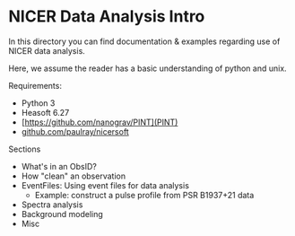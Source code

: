 # NICER Data Analysis Intro

In this directory you can find documentation & examples regarding use of NICER data analysis. 

Here, we assume the reader has a basic understanding of python and unix. 

Requirements: 
* Python 3
* Heasoft 6.27
* [https://github.com/nanograv/PINT](PINT)
* [github.com/paulray/nicersoft](nicersoft)

Sections
* What's in an ObsID?
* How "clean" an observation
* EventFiles: Using event files for data analysis
    * Example: construct a pulse profile from PSR B1937+21 data
* Spectra analysis
* Background modeling
* Misc
